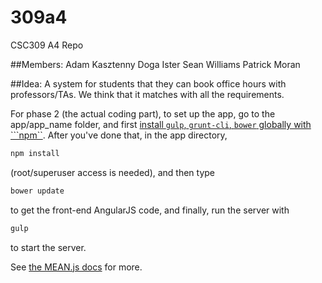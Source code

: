 # 309a4
CSC309 A4 Repo

##Members:
Adam Kasztenny
Doga Ister
Sean Williams
Patrick Moran

##Idea:
A system for students that they can book office hours with professors/TAs.
We think that it matches with all the requirements.

For phase 2 (the actual coding part), to set up the app, go to the app/app_name folder, and first [install ```gulp```,  ```grunt-cli```,  ```bower``` globally with ```npm``](http://meanjs.org/docs.html#getting-started). After you've done that, in the app directory, 
```bash
npm install
```

(root/superuser access is needed), and then type


```bash
bower update
```

to get the front-end AngularJS code, and finally, run the server with 

```bash
gulp
```
to start the server.

See [the MEAN.js docs](http://meanjs.org/docs.html) for more.
